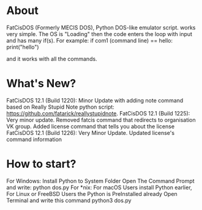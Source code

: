 # About
FatCisDOS (Formerly MECIS DOS), Python DOS-like emulator script. works very simple. The OS is "Loading" then the code enters the loop with input and has many if(s). For example: 
if com1 (command line) == hello:
  print("hello")

and it works with all the commands.

# What's New?
FatCisDOS 12.1 (Build 1220): Minor Update with adding note command based on Really Stupid Note python script: https://github.com/fatarick/reallystupidnote.
FatCisDOS 12.1 (Build 1225): Very minor update. Removed fatcis command that redirects to organisation VK group. Added license command that tells you about the license
FatCisDOS 12.1 (Build 1226): Very Minor Update. Updated license's command information
# How to start?
For Windows:
Install Python to System Folder
Open The Command Prompt and write:
python dos.py
For *nix:
For macOS Users install Python earlier, For Linux or FreeBSD Users the Python is PreInstalled already
Open Terminal and write this command
python3 dos.py
